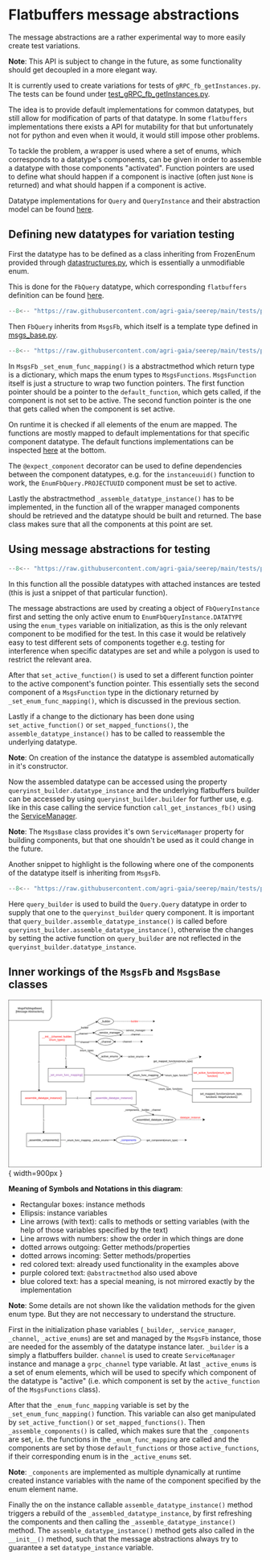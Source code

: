 # Flatbuffers message abstractions

The message abstractions are a rather experimental way to more easily create test variations.

**Note**: This API is subject to change in the future, as some functionality should get decoupled in a more elegant way.

It is currently used to create variations for tests of `gRPC_fb_getInstances.py`.
The tests can be found under [test_gRPC_fb_getInstances.py](https://github.com/agri-gaia/seerep/blob/main/tests/python/gRPC/instances/test_gRPC_fb_getInstances.py).

The idea is to provide default implementations for common datatypes,
but still allow for modification of parts of that datatype.
In some `flatbuffers` implementations there exists a API for mutability for that
but unfortunately not for python and even when it would, it would still impose other problems.

To tackle the problem, a wrapper is used where a set of enums, which corresponds to a datatype's components,
can be given in order to assemble a datatype with those components "activated".
Function pointers are used to define what should happen if a component is inactive (often just `None` is returned)
and what should happen if a component is active.

Datatype implementations for `Query` and `QueryInstance` and their abstraction model can be found
[here](https://github.com/agri-gaia/seerep/blob/main/tests/python/gRPC/util/msg_abs/msgs.py).

## Defining new datatypes for variation testing

First the datatype has to be defined as a class inheriting from
FrozenEnum provided through [datastructures.py](https://github.com/agri-gaia/seerep/blob/main/tests/python/gRPC/util/datastructures.py),
which is essentially a unmodifiable enum.

This is done for the `FbQuery` datatype, which corresponding
`flatbuffers` definition can be found [here](https://github.com/agri-gaia/seerep/blob/main/seerep_msgs/fbs/query.fbs).

```python
--8<-- "https://raw.githubusercontent.com/agri-gaia/seerep/main/tests/python/gRPC/util/msg_abs/msgs.py:22:36"
```

Then `FbQuery` inherits from `MsgsFb`, which itself is a template type defined in [msgs_base.py](https://github.com/agri-gaia/seerep/blob/main/tests/python/gRPC/util/msg_abs/msgs_base.py).

```python
--8<-- "https://raw.githubusercontent.com/agri-gaia/seerep/main/tests/python/gRPC/util/msg_abs/msgs.py:44:99"
```

In `MsgsFb` `_set_enum_func_mapping()` is a abstractmethod which return type is a dictionary,
which maps the enum types to `MsgsFunctions`.
`MsgsFunction` itself is just a structure to wrap two function pointers.
The first function pointer should be a pointer to the `default_function`, which gets called,
if the component is not set to be active.
The second function pointer is the one that gets called when the component is set active.

On runtime it is checked if all elements of the enum are mapped.
The functions are mostly mapped to default implementations for that specific component datatype.
The default functions implementations can be inspected [here](https://github.com/agri-gaia/seerep/blob/main/tests/python/gRPC/util/msg_abs/msgs.py)
at the bottom.

The `@expect_component` decorator can be used to define dependencies between the component datatypes, e.g. for the `instanceuuid()`
function to work, the `EnumFbQuery.PROJECTUUID` component must be set to active.

Lastly the abstractmethod `_assemble_datatype_instance()` has to be implemented,
in the function all of the wrapper managed components should be retrieved
and the datatype should be built and returned.
The base class makes sure that all the components at this point are set.

## Using message abstractions for testing

```python
--8<-- "https://raw.githubusercontent.com/agri-gaia/seerep/main/tests/python/gRPC/instances/test_gRPC_fb_getInstances.py:79:109"
```

In this function all the possible datatypes with attached instances are tested
(this is just a snippet of that particular function).

The message abstractions are used by creating a object of `FbQueryInstance` first and
setting the only active enum to `EnumFbQueryInstance.DATATYPE` using the `enum_types` variable on initialization,
as this is the only relevant component to be modified for the test.
In this case it would be relatively easy to test different sets of components together
e.g. testing for interference when specific datatypes are set and while a polygon is used to restrict the relevant area.

After that `set_active_function()` is used to set a different function pointer to the active component's function pointer.
This essentially sets the second component of a `MsgsFunction` type in the dictionary returned by
`_set_enum_func_mapping()`, which is discussed in the previous section.

Lastly if a change to the dictionary has been done using `set_active_function()` or `set_mapped_functions()`, the `assemble_datatype_instance()`
has to be called to reassemble the underlying datatype.

**Note**: On creation of the instance the datatype is assembled automatically in it's constructor.

Now the assembled datatype can be accessed using the property `queryinst_builder.datatype_instance` and
the underlying flatbuffers builder can be accessed by using `queryinst_builder.builder` for further use,
e.g. like in this case calling the service function `call_get_instances_fb()` using the [ServiceManager](http://127.0.0.1:8001/reference/python-helpers/#service_managerpy).

**Note**: The `MsgsBase` class provides it's own `ServiceManager` property for building components,
but that one shouldn't be used as it could change in the future.

Another snippet to highlight is the following where one of the components of the datatype itself is inheriting from `MsgsFb`.

```python
--8<-- "https://raw.githubusercontent.com/agri-gaia/seerep/main/tests/python/gRPC/instances/test_gRPC_fb_getInstances.py:197:257"
```

Here `query_builder` is used to build the `Query.Query` datatype in order to
supply that one to the `queryinst_builder` query component.
It is important that `query_builder.assemble_datatype_instance()` is called before `queryinst_builder.assemble_datatype_instance()`,
otherwise the changes by setting the active function on `query_builder` are not reflected in the `queryinst_builder.datatype_instance`.

## Inner workings of the `MsgsFb` and `MsgsBase` classes

![message-abstractions](../imgs/message-abstractions.svg){ width=900px }

**Meaning of Symbols and Notations in this diagram**:

- Rectangular boxes: instance methods
- Ellipsis: instance variables
- Line arrows (with text): calls to methods or setting variables (with the help of those variables specified by the text)
- Line arrows with numbers: show the order in which things are done
- dotted arrows outgoing: Getter methods/properties
- dotted arrows incoming: Setter methods/properties
- red colored text: already used functionality in the examples above
- purple colored text: `@abstractmethod` also used above
- blue colored text: has a special meaning, is not mirrored exactly by the implementation

**Note**: Some details are not shown like the validation methods for the given enum type.
But they are not neccessary to understand the structure.

First in the initialization phase variables (`_builder`, `_service_manager`, `_channel`, `_active_enums`) are set and
managed by the `MsgsFb` instance, those are needed for the assembly of the datatype instance later.
`_builder` is a simply a flatbuffers builder. `channel` is used to create `ServiceManager` instance
and manage a `grpc_channel` type variable. At last `_active_enums` is a set of enum elements, which will be used to specify
which component of the datatype is "active"
(i.e. which component is set by the `active_function` of the `MsgsFunctions` class).

After that the `_enum_func_mapping` variable is set by the `_set_enum_func_mapping()` function. This variable can also get
manipulated by `set_active_function()` or `set_mapped_functions()`.
Then `_assemble_components()` is called, which makes sure that the `_components` are set, i.e. the functions in the
`_enum_func_mapping` are called
and the components are set by those `default_functions` or those `active_functions`,
if their corresponding enum is in the `_active_enums` set.

**Note**: `_components` are implemented as multiple dynamically at runtime created instance variables with the name of
the component specified by the enum element name.

Finally the on the instance callable `assemble_datatype_instance()` method triggers a rebuild of the `_assembled_datatype_instance`,
by first refreshing the components and then calling the `_assemble_datatype_instance()` method.
The `assemble_datatype_instance()` method gets also called in the `__init__()` method,
such that the message abstractions always try to guarantee a set `datatype_instance` variable.
